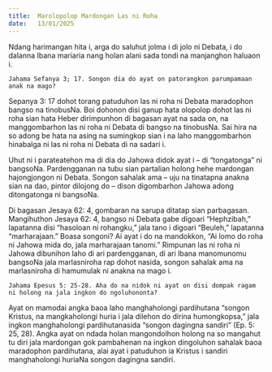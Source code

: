 ```yaml
---
title:  Marolopolop Mardongan Las ni Roha
date:   13/01/2025
---
```


Ndang harimangan hita i, arga do saluhut jolma i di jolo ni Debata, i do dalanna Ibana mariaria nang holan alani sada tondi na manjanghon haluaon i.

`Jahama Sefanya 3; 17. Songon dia do ayat on patorangkon parumpamaan anak na mago?`

Sepanya 3: 17 dohot torang patuduhon las ni roha ni Debata maradophon bangso na tinobusNa. Boi dohonon disi ganup hata olopolop dohot las ni roha sian hata Heber dirimpunhon di bagasan ayat na sada on, na manggombarhon las ni roha ni Debata di bangso na tinobusNa. Sai hira na so adong be hata na asing na sumingkop sian i na laho manggombarhon hinabalga ni las ni roha ni Debata di na sadari i.

Uhut ni i parateatehon ma di dia do Jahowa didok ayat i – di “tongatonga” ni bangsoNa. Pardengganan na tubu sian partalian holong hehe mardongan hajongjongon ni Debata. Songon sahalak ama – uju na tinatapna anakna sian na dao, pintor dilojong do – dison digombarhon Jahowa adong ditongatonga ni bangsoNa.

Di bagasan Jesaya 62: 4, gombaran na sarupa ditatap sian parbagasan. Mangihuthon Jesaya 62: 4, bangso ni Debata gabe digoari “Hephzibah,” lapatanna disi “hasoloan ni rohangku,” jala tano i digoari “Beuleh,” lapatanna “marharajaan.” Boasa songoni? Ai ayat i do na mandokkon, “Ai lomo do roha ni Jahowa mida do, jala marharajaan tanomi.” Rimpunan las ni roha ni Jahowa dibunihon laho di ari pardengganan, di ari Ibana manomunomu bangsoNa jala marlasniroha rap dohot nasida, songon sahalak ama na marlasniroha di hamumulak ni anakna na mago i.

`Jahama Epesus 5: 25-28. Aha do na nidok ni ayat on disi dompak ragam ni holong na jala ingkon do ngoluhononta?`

Ayat on mamodai angka baoa laho manghaholongi pardihutana “songon Kristus, na mangkaholongi huria i jala dilehon do dirina humongkopsa,” jala ingkon manghaholongi pardihutanasida “songon dagingna sandiri” (Ep. 5: 25, 28). Angka ayat on ndada holan mangondolhon holong na so mangahut tu diri jala mardongan gok pambahenan na ingkon dingoluhon sahalak baoa maradophon pardihutana, alai ayat i patuduhon ia Kristus i sandiri manghaholongi huriaNa songon dagingna sandiri.